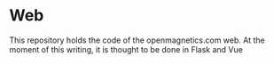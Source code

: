 # Web
This repository holds the code of the openmagnetics.com web. At the moment of this writing, it is thought to be done in Flask and Vue
